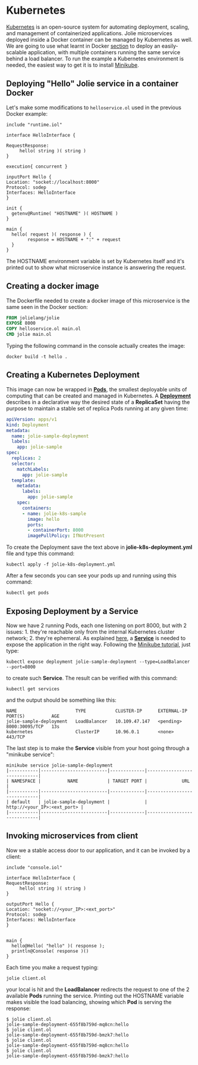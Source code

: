 # Kubernetes

[Kubernetes](https://kubernetes.io/) is an open-source system for automating deployment, scaling, and management of containerized applications. Jolie microservices deployed inside a Docker container can be managed by Kubernetes as well. We are going to use what learnt in Docker [section](https://github.com/jolie/docs/tree/454f0b1c62f161eaacc3217f5e7347979b082a13/containerization/containerization/docker.md) to deploy an easily-scalable application, with multiple containers running the same service behind a load balancer. To run the example a Kubernetes environment is needed, the easiest way to get it is to install [Minikube](https://kubernetes.io/docs/tasks/tools/install-minikube/).

## Deploying "Hello" Jolie service in a container Docker

Let's make some modifications to `helloservice.ol` used in the previous Docker example:

```jolie
include "runtime.iol"

interface HelloInterface {

RequestResponse:
     hello( string )( string )
}

execution{ concurrent }

inputPort Hello {
Location: "socket://localhost:8000"
Protocol: sodep
Interfaces: HelloInterface
}

init {
  getenv@Runtime( "HOSTNAME" )( HOSTNAME )
}

main {
  hello( request )( response ) {
        response = HOSTNAME + ":" + request 
  }
}
```

The HOSTNAME environment variable is set by Kubernetes itself and it's printed out to show what microservice instance is answering the request.

## Creating a docker image

The Dockerfile needed to create a docker image of this microservice is the same seen in the Docker section:

```dockerfile
FROM jolielang/jolie
EXPOSE 8000
COPY helloservice.ol main.ol
CMD jolie main.ol
```

Typing the following command in the console actually creates the image:

```text
docker build -t hello .
```

## Creating a Kubernetes Deployment

This image can now be wrapped in [**Pods**](https://kubernetes.io/docs/concepts/workloads/pods/pod/), the smallest deployable units of computing that can be created and managed in Kubernetes. A [**Deployment**](https://kubernetes.io/docs/concepts/workloads/controllers/deployment/) describes in a declarative way the desired state of a **ReplicaSet** having the purpose to maintain a stable set of replica Pods running at any given time:

```yaml
apiVersion: apps/v1
kind: Deployment
metadata:
  name: jolie-sample-deployment
  labels:
    app: jolie-sample
spec:
  replicas: 2
  selector:
    matchLabels:
      app: jolie-sample
  template:
    metadata:
      labels:
        app: jolie-sample
    spec:
      containers:
      - name: jolie-k8s-sample
        image: hello
        ports:
        - containerPort: 8000
        imagePullPolicy: IfNotPresent
```

To create the Deployment save the text above in **jolie-k8s-deployment.yml** file and type this command:

```text
kubectl apply -f jolie-k8s-deployment.yml
```

After a few seconds you can see your pods up and running using this command:

```text
kubectl get pods
```

## Exposing Deployment by a Service

Now we have 2 running Pods, each one listening on port 8000, but with 2 issues: 1. they're reachable only from the internal Kubernetes cluster network; 2. they're ephemeral. As explained [here](https://kubernetes.io/docs/concepts/services-networking/connect-applications-service/), a [**Service**](https://kubernetes.io/docs/concepts/services-networking/service/) is needed to expose the application in the right way. Following the [Minikube tutorial](https://kubernetes.io/docs/tutorials/hello-minikube/#create-a-service), just type:

```text
kubectl expose deployment jolie-sample-deployment --type=LoadBalancer --port=8000
```

to create such **Service**. The result can be verified with this command:

```text
kubectl get services
```

and the output should be something like this:

```text
NAME                      TYPE           CLUSTER-IP      EXTERNAL-IP   PORT(S)          AGE
jolie-sample-deployment   LoadBalancer   10.109.47.147   <pending>     8000:30095/TCP   13s
kubernetes                ClusterIP      10.96.0.1       <none>        443/TCP
```

The last step is to make the **Service** visible from your host going through a "minikube service":

```text
minikube service jolie-sample-deployment
|-----------|-------------------------|-------------|-----------------------------|
| NAMESPACE |          NAME           | TARGET PORT |             URL             |
|-----------|-------------------------|-------------|-----------------------------|
| default   | jolie-sample-deployment |             | http://<your_IP>:<ext_port> |
|-----------|-------------------------|-------------|-----------------------------|
```

## Invoking microservices from client

Now we a stable access door to our application, and it can be invoked by a client:

```jolie
include "console.iol"

interface HelloInterface {
RequestResponse:
     hello( string )( string )
}

outputPort Hello {
Location: "socket://<your_IP>:<ext_port>"
Protocol: sodep
Interfaces: HelloInterface
}


main {
  hello@Hello( "hello" )( response );
  println@Console( response )()
}
```

Each time you make a request typing:

```text
jolie client.ol
```

your local  is hit and the **LoadBalancer** redirects the request to one of the 2 available **Pods** running the service. Printing out the HOSTNAME variable makes visible the load balancing, showing which **Pod** is serving the response:

```text
$ jolie client.ol 
jolie-sample-deployment-655f8b759d-mq8cn:hello
$ jolie client.ol 
jolie-sample-deployment-655f8b759d-bmzk7:hello
$ jolie client.ol 
jolie-sample-deployment-655f8b759d-mq8cn:hello
$ jolie client.ol 
jolie-sample-deployment-655f8b759d-bmzk7:hello
```
